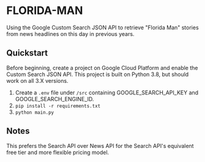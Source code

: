 # FLORIDA-MAN

Using the Google Custom Search JSON API to retrieve "Florida Man" stories from news headlines on this day in previous years.

## Quickstart

Before beginning, create a project on Google Cloud Platform and enable the Custom Search JSON API. This project is built on Python 3.8, but should work on all 3.X versions.
1. Create a `.env` file under `/src` containing GOOGLE_SEARCH_API_KEY and GOOGLE_SEARCH_ENGINE_ID.
2. `pip install -r requirements.txt`
3. `python main.py`

## Notes

This prefers the Search API over News API for the Search API's equivalent free tier and more flexible pricing model.
